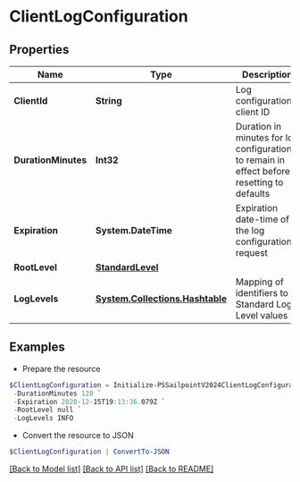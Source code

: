 # ClientLogConfiguration
## Properties

Name | Type | Description | Notes
------------ | ------------- | ------------- | -------------
**ClientId** | **String** | Log configuration&#39;s client ID | [optional] 
**DurationMinutes** | **Int32** | Duration in minutes for log configuration to remain in effect before resetting to defaults | 
**Expiration** | **System.DateTime** | Expiration date-time of the log configuration request | [optional] 
**RootLevel** | [**StandardLevel**](StandardLevel.md) |  | 
**LogLevels** | [**System.Collections.Hashtable**](StandardLevel.md) | Mapping of identifiers to Standard Log Level values | [optional] 

## Examples

- Prepare the resource
```powershell
$ClientLogConfiguration = Initialize-PSSailpointV2024ClientLogConfiguration  -ClientId aClientId `
 -DurationMinutes 120 `
 -Expiration 2020-12-15T19:13:36.079Z `
 -RootLevel null `
 -LogLevels INFO
```

- Convert the resource to JSON
```powershell
$ClientLogConfiguration | ConvertTo-JSON
```

[[Back to Model list]](../README.md#documentation-for-models) [[Back to API list]](../README.md#documentation-for-api-endpoints) [[Back to README]](../README.md)

